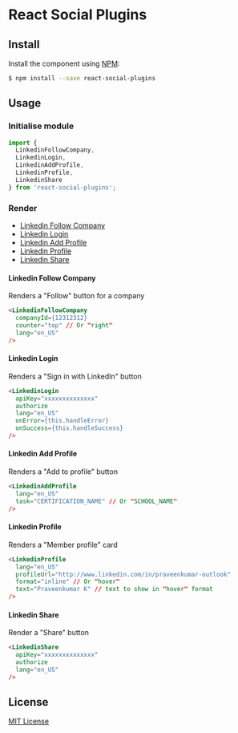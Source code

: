 # React Social Plugins

## Install

Install the component using [NPM](https://www.npmjs.com/):

```sh
$ npm install --save react-social-plugins
```

## Usage

### Initialise module

```js
import {
  LinkedinFollowCompany,
  LinkedinLogin,
  LinkedinAddProfile,
  LinkedinProfile,
  LinkedinShare
} from 'react-social-plugins';
```

### Render
- [Linkedin Follow Company](#linkedin-follow-company)
- [Linkedin Login](#linkedin-login)
- [Linkedin Add Profile](#linkedin-add-profile)
- [Linkedin Profile](#linkedin-profile)
- [Linkedin Share](#linkedin-share)

#### Linkedin Follow Company
Renders a "Follow" button for a company

```html
<LinkedinFollowCompany
  companyId={12312312}
  counter="top" // Or "right"
  lang="en_US"
/>
```

#### Linkedin Login
Renders a "Sign in with LinkedIn" button

```html
<LinkedinLogin
  apiKey="xxxxxxxxxxxxxx"
  authorize
  lang="en_US"
  onError={this.handleError}
  onSuccess={this.handleSuccess}
/>
```

#### Linkedin Add Profile
Renders a "Add to profile" button

```html
<LinkedinAddProfile
  lang="en_US"
  task="CERTIFICATION_NAME" // Or "SCHOOL_NAME"
/>
```

#### Linkedin Profile
Renders a "Member profile" card

```html
<LinkedinProfile
  lang="en_US"
  profileUrl="http://www.linkedin.com/in/praveenkumar-outlook"
  format="inline" // Or "hover"
  text="Praveenkumar K" // text to show in "hover" format
/>
```

#### Linkedin Share
Render a "Share" button

```html
<LinkedinShare
  apiKey="xxxxxxxxxxxxxx"
  authorize
  lang="en_US"
/>
```

## License

[MIT License](http://opensource.org/licenses/MIT)
